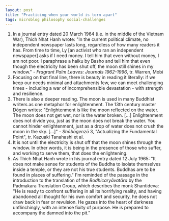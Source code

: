 ```yaml
---
layout: post
title: "Practicing when your world is torn apart"
tags: microblog philosophy social-challenges
---
```

1. In a journal entry dated 20 March 1964 (i.e. in the middle of the Vietnam War), Thich Nhat Hanh wrote: "In the current political climate, no independent newspaper lasts long, regardless of how many readers it has. From time to time, Ly [an activist who ran an independent newspaper] asks if I need money. I tell him that even without money, I am not poor. I paraphrase a haiku by Basho and tell him that even though the electricity has been shut off, the moon still shines in my window." - *Fragrant Palm Leaves: Journals 1962-1996*, tr. Warren, Mobi
2. Focusing on that final line, there is beauty in reading it literally: if we keep our needs minimal and attachments few, we can meet challenging times - including a war of incomprehensible devastation - with strength and resilience.
3. There is also a deeper reading. The moon is used in many Buddhist writers as one metaphor for enlightenment. The 13th century master Dōgen writes: "Enlightenment is like the moon reflected on the water. The moon does not get wet, nor is the water broken. [...] Enlightenment does not divide you, just as the moon does not break the water. You cannot hinder enlightenment, just as a drop of water does not crush the moon in the sky. [...]" - *Shōbōgenzō* 3, "Actualizing the Fundamental Point", tr. Kazuaki Tanahashi et al.
4. It is not until the electricity is shut off that the moon shines through the window. In other words, it is being in the presence of those who suffer, and working to serve them, that does the enlightening. 
5. As Thich Nhat Hanh wrote in his journal entry dated 12 July 1965: "It does not make sense for students of the Buddha to isolate themselves inside a temple, or they are not his true students. Buddhas are to be found in places of suffering." I'm reminded of the passage in the introduction to the translation of the *Bodhicaryāvatāra* by the Padmakara Translation Group, which describes the monk Shantideva: "He is ready to confront suffering in all its horrifying reality, and having abandoned all thought for his own comfort and security, he does not draw back in fear or revulsion. He gazes into the heart of darkness unflinchingly, with an intense fixity of purpose. He is prepared to accompany the damned into the pit."
